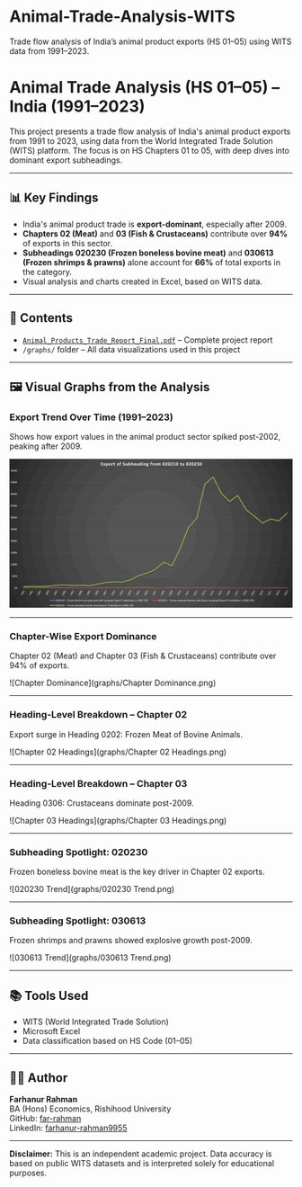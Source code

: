 # Animal-Trade-Analysis-WITS
Trade flow analysis of India’s animal product exports (HS 01–05) using WITS data from 1991–2023.

# Animal Trade Analysis (HS 01–05) – India (1991–2023)

This project presents a trade flow analysis of India's animal product exports from 1991 to 2023, using data from the World Integrated Trade Solution (WITS) platform. The focus is on HS Chapters 01 to 05, with deep dives into dominant export subheadings.

---

## 📊 Key Findings

- India's animal product trade is **export-dominant**, especially after 2009.
- **Chapters 02 (Meat)** and **03 (Fish & Crustaceans)** contribute over **94%** of exports in this sector.
- **Subheadings 020230 (Frozen boneless bovine meat)** and **030613 (Frozen shrimps & prawns)** alone account for **66%** of total exports in the category.
- Visual analysis and charts created in Excel, based on WITS data.

---

## 📂 Contents

- [`Animal_Products_Trade_Report_Final.pdf`](Animal_Products_Trade_Report_Final.pdf) – Complete project report  
- `/graphs/` folder – All data visualizations used in this project

---

## 🖼️ Visual Graphs from the Analysis

### Export Trend Over Time (1991–2023)
Shows how export values in the animal product sector spiked post-2002, peaking after 2009.

![Export Trend](graphs/Export_Trend.png)

---

### Chapter-Wise Export Dominance
Chapter 02 (Meat) and Chapter 03 (Fish & Crustaceans) contribute over 94% of exports.

![Chapter Dominance](graphs/Chapter Dominance.png)

---

### Heading-Level Breakdown – Chapter 02
Export surge in Heading 0202: Frozen Meat of Bovine Animals.

![Chapter 02 Headings](graphs/Chapter 02 Headings.png)

---

### Heading-Level Breakdown – Chapter 03
Heading 0306: Crustaceans dominate post-2009.

![Chapter 03 Headings](graphs/Chapter 03 Headings.png)

---

### Subheading Spotlight: 020230
Frozen boneless bovine meat is the key driver in Chapter 02 exports.

![020230 Trend](graphs/020230 Trend.png)

---

### Subheading Spotlight: 030613
Frozen shrimps and prawns showed explosive growth post-2009.

![030613 Trend](graphs/030613 Trend.png)

---

## 📚 Tools Used

- WITS (World Integrated Trade Solution)
- Microsoft Excel
- Data classification based on HS Code (01–05)

---

## 👨‍💻 Author

**Farhanur Rahman**  
BA (Hons) Economics, Rishihood University  
GitHub: [far-rahman](https://github.com/far-rahman)  
LinkedIn: [farhanur-rahman9955](https://linkedin.com/in/farhanur-rahman9955)

---

**Disclaimer:** This is an independent academic project. Data accuracy is based on public WITS datasets and is interpreted solely for educational purposes.
